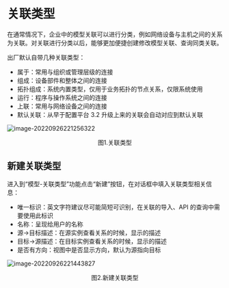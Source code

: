 # 关联类型

在通常情况下，企业中的模型关联可以进行分类，例如网络设备与主机之间的关系为关联。对关联进行分类以后，能够更加便捷创建修改模型关联、查询同类关联。

出厂默认自带几种关联类型：

- 属于：常用与组织或管理层级的连接
- 组成：设备部件和整体之间的连接
- 拓扑组成：系统内置类型，仅用于业务拓扑的节点关系，仅限系统使用
- 运行：程序与操作系统之间的连接
- 上联：常用与网络设备之间的连接
- 默认关联：从早于配置平台 3.2 升级上来的关联会自动对应到默认关联

![image-20220926221256322](media/image-20220926221256322.png)
<center>图1.关联类型</center>

## 新建关联类型

进入到“模型-关联类型”功能点击“新建”按钮，在对话框中填入关联类型相关信息：

- 唯一标识：英文字符建议尽可能简短可识别，在关联的导入、API 的查询中需要使用此标识
- 名称：呈现给用户的名称
- 源->目标描述：在源实例查看关系的时候，显示的描述
- 目标->源描述：在目标实例查看关系的时候，显示的描述
- 是否有方向：视图中是否显示方向，默认为源指向目标

![image-20220926221443827](media/image-20220926221443827.png)
<center>图2.新建关联类型</center>
